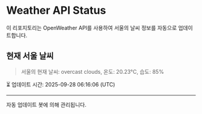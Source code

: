 
# Weather API Status

이 리포지토리는 OpenWeather API를 사용하여 서울의 날씨 정보를 자동으로 업데이트합니다.

## 현재 서울 날씨
> 서울의 현재 날씨: overcast clouds, 온도: 20.23°C, 습도: 85%

⏳ 업데이트 시간: 2025-09-28 06:16:06 (UTC)

---
자동 업데이트 봇에 의해 관리됩니다.

